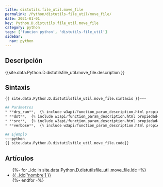 ```yaml
---
title: distutils.file_util.move_file
permalink: /Python/distutils-file_util/move_file/
date: 2021-01-01
key: Python.D.distutils.file_util.move_file
category: python
tags: ['funcion python', 'distutils-file_util']
sidebar: 
  nav: python
---
```


## Descripción
{{site.data.Python.D.distutilsfile_util.move_file.description }}

## Sintaxis
~~~python
{{ site.data.Python.D.distutilsfile_util.move_file.sintaxis }}~~~

## Parámetros
* **dry_run**,  {% include w3api/function_param_description.html propiedad=site.data.Python.D.distutils.file_util.move_file valor="dry_run" %}
* **dst**,  {% include w3api/function_param_description.html propiedad=site.data.Python.D.distutils.file_util.move_file valor="dst" %}
* **src**,  {% include w3api/function_param_description.html propiedad=site.data.Python.D.distutils.file_util.move_file valor="src" %}
* **verbose**,  {% include w3api/function_param_description.html propiedad=site.data.Python.D.distutils.file_util.move_file valor="verbose" %}

## Ejemplo
~~~python
{{ site.data.Python.D.distutilsfile_util.move_file.code}}
~~~

## Artículos
<ul>
{%- for _ldc in site.data.Python.D.distutilsfile_util.move_file.ldc -%}
   <li>
       <a href="{{_ldc['url'] }}">{{ _ldc['nombre'] }}</a>
   </li>
{%- endfor -%}
</ul>
